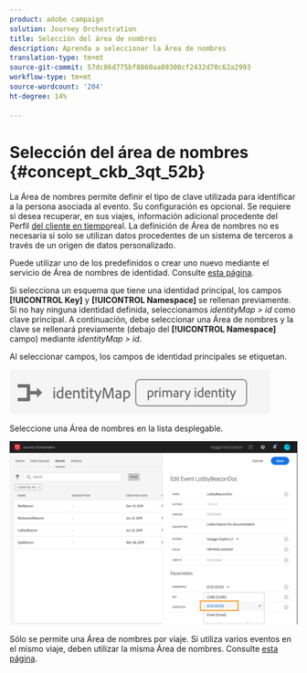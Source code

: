 ```yaml
---
product: adobe campaign
solution: Journey Orchestration
title: Selección del área de nombres
description: Aprenda a seleccionar la Área de nombres
translation-type: tm+mt
source-git-commit: 57dc86d775bf8860aa09300cf2432d70c62a2993
workflow-type: tm+mt
source-wordcount: '204'
ht-degree: 14%

---
```



# Selección del área de nombres {#concept_ckb_3qt_52b}

La Área de nombres permite definir el tipo de clave utilizada para identificar a la persona asociada al evento. Su configuración es opcional. Se requiere si desea recuperar, en sus viajes, información adicional procedente del Perfil [del cliente en tiempo](https://docs.adobe.com/content/help/es-ES/experience-platform/profile/home.html)real. La definición de Área de nombres no es necesaria si solo se utilizan datos procedentes de un sistema de terceros a través de un origen de datos personalizado.

Puede utilizar uno de los predefinidos o crear uno nuevo mediante el servicio de Área de nombres de identidad. Consulte [esta página](https://docs.adobe.com/content/help/es-ES/experience-platform/identity/home.html).

Si selecciona un esquema que tiene una identidad principal, los campos **[!UICONTROL Key]** y **[!UICONTROL Namespace]** se rellenan previamente. Si no hay ninguna identidad definida, seleccionamos _identityMap > id_ como clave principal. A continuación, debe seleccionar una Área de nombres y la clave se rellenará previamente (debajo del **[!UICONTROL Namespace]** campo) mediante _identityMap > id_.

Al seleccionar campos, los campos de identidad principales se etiquetan.

![](../assets/primary-identity.png)


Seleccione una Área de nombres en la lista desplegable.

![](../assets/journey17.png)

Sólo se permite una Área de nombres por viaje. Si utiliza varios eventos en el mismo viaje, deben utilizar la misma Área de nombres. Consulte [esta página](../building-journeys/journey.md).
